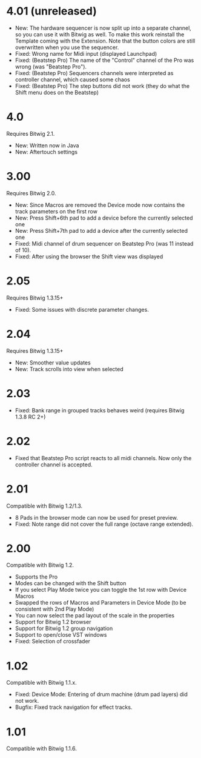 # 4.01 (unreleased)
* New: The hardware sequencer is now split up into a separate channel, so you can use it with Bitwig as well. To make this work reinstall the Template coming with the Extension. Note that the button colors are still overwritten when you use the sequencer.
* Fixed: Wrong name for Midi input (displayed Launchpad)
* Fixed: (Beatstep Pro) The name of the "Control" channel of the Pro was wrong (was "Beatstep Pro").
* Fixed: (Beatstep Pro) Sequencers channels were interpreted as controller channel, which caused some chaos
* Fixed: (Beatstep Pro) The step buttons did not work (they do what the Shift menu does on the Beatstep)

# 4.0
Requires Bitwig 2.1.
* New: Written now in Java
* New: Aftertouch settings

# 3.00
Requires Bitwig 2.0.
* New: Since Macros are removed the Device mode now contains the track parameters on the first row
* New: Press Shift+6th pad to add a device before the currently selected one
* New: Press Shift+7th pad to add a device after the currently selected one
* Fixed: Midi channel of drum sequencer on Beatstep Pro (was 11 instead of 10).
* Fixed: After using the browser the Shift view was displayed

# 2.05
Requires Bitwig 1.3.15+
* Fixed: Some issues with discrete parameter changes.

# 2.04
Requires Bitwig 1.3.15+
* New: Smoother value updates
* New: Track scrolls into view when selected

# 2.03
* Fixed: Bank range in grouped tracks behaves weird (requires Bitwig 1.3.8 RC 2+)

# 2.02

* Fixed that Beatstep Pro script reacts to all midi channels. Now only the controller channel is accepted.


# 2.01

Compatible with Bitwig 1.2/1.3.

* 8 Pads in the browser mode can now be used for preset preview.
* Fixed: Note range did not cover the full range (octave range extended).


# 2.00

Compatible with Bitwig 1.2.

* Supports the Pro
* Modes can be changed with the Shift button
* If you select Play Mode twice you can toggle the 1st row with Device Macros
* Swapped the rows of Macros and Parameters in Device Mode (to be consistent with 2nd Play Mode)
* You can now select the pad layout of the scale in the properties
* Support for Bitwig 1.2 browser
* Support for Bitwig 1.2 group navigation
* Support to open/close VST windows
* Fixed: Selection of crossfader


# 1.02

Compatible with Bitwig 1.1.x.

* Fixed: Device Mode: Entering of drum machine (drum pad layers) did not work.
* Bugfix: Fixed track navigation for effect tracks.


# 1.01

Compatible with Bitwig 1.1.6.
